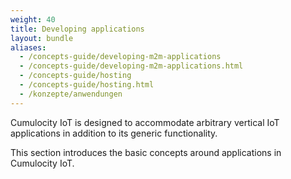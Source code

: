 ```yaml
---
weight: 40
title: Developing applications
layout: bundle
aliases:
  - /concepts-guide/developing-m2m-applications
  - /concepts-guide/developing-m2m-applications.html
  - /concepts-guide/hosting
  - /concepts-guide/hosting.html
  - /konzepte/anwendungen
---
```


Cumulocity IoT is designed to accommodate arbitrary vertical IoT applications in addition to its generic functionality.

This section introduces the basic concepts around applications in Cumulocity IoT.